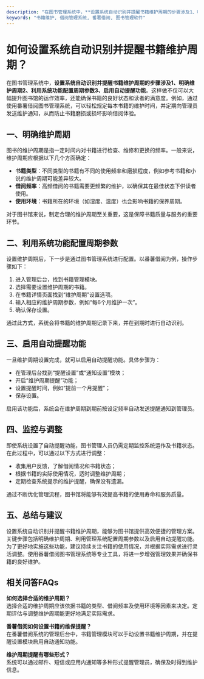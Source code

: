 ```yaml
---
description: "在图书管理系统中，**设置系统自动识别并提醒书籍维护周期的步骤涉及1、明确维护周期2、利用系统功能配置周期参数3、启用自动提醒功能**。这样做不仅可以大幅提升图书馆的运作效率，还能确保书籍的良好状态和读者的满意度。例如，通过使用番薯借阅图书管理系统，可以轻松规定每本书籍的维护时间，并定期向管理员发送维护通知，从而防止书籍磨损或损坏影响借阅体验。"
keywords: "书籍维护, 借阅管理系统, 番薯借阅, 图书管理软件"
---
```

# 如何设置系统自动识别并提醒书籍维护周期？  

  

在图书管理系统中，**设置系统自动识别并提醒书籍维护周期的步骤涉及1、明确维护周期2、利用系统功能配置周期参数3、启用自动提醒功能**。这样做不仅可以大幅提升图书馆的运作效率，还能确保书籍的良好状态和读者的满意度。例如，通过使用番薯借阅图书管理系统，可以轻松规定每本书籍的维护时间，并定期向管理员发送维护通知，从而防止书籍磨损或损坏影响借阅体验。

## 一、明确维护周期

图书的维护周期是指一定时间内对书籍进行检查、维修和更换的频率。一般来说，维护周期应根据以下几个方面确定：

- **书籍类型**：不同类型的书籍有不同的使用频率和磨损程度，例如参考书籍和小说的维护周期可能差异较大。
- **借阅频率**：高频借阅的书籍需要更频繁的维护，以确保其在最佳状态下供读者使用。
- **使用环境**：书籍所在的环境（如湿度、温度）也会影响书籍的保养周期。

对于图书馆来说，制定合理的维护周期至关重要，这是保障书籍质量与服务的重要环节。

## 二、利用系统功能配置周期参数

设置维护周期后，下一步是通过图书管理系统进行配置。以番薯借阅为例，操作步骤如下：

1. 进入管理后台，找到书籍管理模块。
2. 选择需要设置维护周期的书籍。
3. 在书籍详情页面找到“维护周期”设置选项。
4. 输入相应的维护周期参数，例如“每6个月维护一次”。
5. 确认保存设置。

通过此方式，系统会将书籍的维护周期记录下来，并在到期时进行自动识别。

## 三、启用自动提醒功能

一旦维护周期设置完成，就可以启用自动提醒功能。具体步骤为：

- 在管理后台找到“提醒设置”或“通知设置”模块；
- 开启“维护周期提醒”功能；
- 设置提醒时间，例如“提前一个月提醒”；
- 保存设置。

启用该功能后，系统会在维护周期到期前按设定频率自动发送提醒通知到管理员。

## 四、监控与调整

即使系统设置了自动提醒功能，图书管理人员仍需定期监控系统运作及书籍状态。在此过程中，可以通过以下方式进行调整：

- 收集用户反馈，了解借阅情况和书籍状态；
- 根据书籍的实际使用情况，适时调整维护周期；
- 定期检查系统提示的维护提醒，确保没有遗漏。

通过不断优化管理流程，图书馆将能够有效提高书籍的使用寿命和服务质量。

## 五、总结与建议

设置系统自动识别并提醒书籍维护周期，能够为图书馆提供高效便捷的管理方案。关键步骤包括明确维护周期、利用管理系统配置周期参数以及启用自动提醒功能。为了更好地实施这些功能，建议持续关注书籍的使用情况，并根据实际需求进行灵活调整。使用番薯借阅图书管理系统等专业工具，将进一步增强管理效果并确保书籍的良好维护。

## 相关问答FAQs

**如何选择合适的维护周期？**  
选择合适的维护周期应该依据书籍的类型、借阅频率及使用环境等因素来决定。定期评估与调整维护周期能更好地满足实际需求。

**番薯借阅如何设置书籍的维保提醒？**  
在番薯借阅系统的管理后台中，书籍管理模块可以手动设置书籍维护周期，并在提醒设置模块启用自动通知功能。

**维护周期提醒有哪些形式？**  
系统可以通过邮件、短信或应用内通知等多种形式提醒管理员，确保及时得到维护信息。
